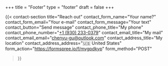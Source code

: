 +++
title =  "Footer"
type = "footer"
draft = false
+++


{{< contact-section
    title="Reach out" 
    contact_form_name="Your name?"
    contact_form_email="Your e-mail"
    contact_form_message="Your text"
    contact_button="Send message"
    contact_phone_title="My phone"
    contact_phone_number="<a href='tel:+1 (930) 233-0379'>+1 (930) 233-0379</a>"
    contact_email_title="My mail"
    contact_email_email="chenyu-gu@outlook.com"
    contact_address_title="My location"
    contact_address_address="🇺🇸 United States"
    form_action="https://formspree.io/f/mvgpdkyp"
    form_method="POST"
>}}

<!-- {{< newsletter-section 
    newsletter_title="Stay updated"
    newsletter_placeholder="Enter your email"
    newsletter_button="Subscribe"
    newsletter_success_message="Thank you for subscribing!"
    newsletter_error_message="Something went wrong, please try again."
    newsletter_note="We respect your privacy and won't share your data."
    form_action="/"
    form_method="POST"
>}} -->


<!-- {{< text-section
title="Extra footer content"
centered="true"
>}}
Additional content added after the `section` blocks. 

Here you could freestyle, add other shortcodes, ...  Or just let the content empty, and rely on the shortcode sections alone.

To make the text nicely wrapped in the footer, the shortcode `text-section` is used.
{{< /text-section >}} -->
